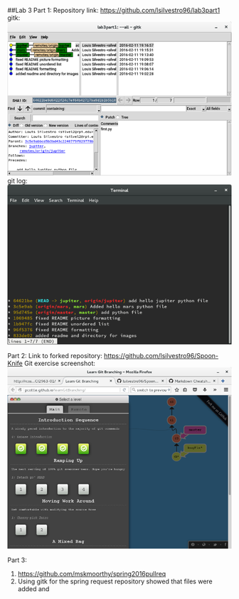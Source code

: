 ##Lab 3
Part 1:
Repository link: https://github.com/lsilvestro96/lab3part1
gitk: ![gitk](images/gitk.png) 
git log: ![git_log](images/git-log.png)

Part 2:
Link to forked repository: https://github.com/lsilvestro96/Spoon-Knife
Git exercise screenshot:
![git_branch](images/git_branch.png)

Part 3:
1. https://github.com/mskmoorthy/spring2016pullreq
2. Using gitk for the spring request repository showed that files were added
   and  

